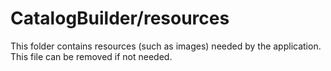# CatalogBuilder/resources

This folder contains resources (such as images) needed by the application. This file can
be removed if not needed.
